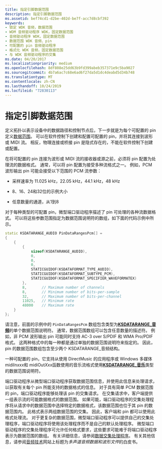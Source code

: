 ```yaml
---
title: 指定引脚数据范围
description: 指定引脚数据范围
ms.assetid: bef74cd1-d2be-402d-be7f-acc7d8cbf392
keywords:
- 锁定 WDK 音频，数据范围
- WDM 音频驱动程序 WDK，固定数据范围
- 音频驱动程序 WDK，固定数据范围
- 数据范围 WDK 音频、pin
- 可配置的 pin 音频驱动程序
- 格式化 WDK 音频，固定数据范围
- 与 WDK 音频驱动程序的交集
ms.date: 04/20/2017
ms.localizationpriority: medium
ms.openlocfilehash: 8df808e25dd63b9fd399abeb357371e9c5ba9027
ms.sourcegitcommit: 4b7a6ac7c68e6ad6f27da5d1dc4deabd5d34b748
ms.translationtype: MT
ms.contentlocale: zh-CN
ms.lasthandoff: 10/24/2019
ms.locfileid: "72830113"
---
```

# <a name="specifying-pin-data-ranges"></a>指定引脚数据范围


定义拓扑以表示设备中的数据路径和控制节点后，下一步就是为每个可配置的 pin 定义[数据范围](audio-data-ranges.md)。 可以在软件控制下创建和配置可配置的 pin，并将其连接到波形或 MIDI 流。 相反，物理连接或桥接 pin 是隐式存在的，不能在软件控制下创建或配置。

在将可配置的 pin 连接为波形或 MIDI 流的接收器或源之前，必须将 pin 配置为处理流的数据格式。 通常，可以将 pin 配置为接受多种流格式之一。 例如，PCM 波形输出 pin 可能会接受以下范围的 PCM 流参数：

-   采样速率为 11.025 kHz，22.05 kHz，44.1 kHz，48 kHz

-   8、16、24和32位的示例大小

-   任意数量的通道，从1到8

对于每种类型的可配置 pin，微型端口驱动程序描述了 pin 可处理的各种流数据格式。 可以将这些参数范围指定为数据范围说明符的数组，如下面的代码示例中所示。

```cpp
static KSDATARANGE_AUDIO PinDataRangesPcm[] =
{
    {
        {
            sizeof(KSDATARANGE_AUDIO),
            0,
            0,
            0,
            STATICGUIDOF(KSDATAFORMAT_TYPE_AUDIO),
            STATICGUIDOF(KSDATAFORMAT_SUBTYPE_PCM),
            STATICGUIDOF(KSDATAFORMAT_SPECIFIER_WAVEFORMATEX)
        },
        8,       // Maximum number of channels
        8,       // Minimum number of bits-per-sample
        32,      // Maximum number of bits-per-channel
        11025,   // Minimum rate
        48000    // Maximum rate
    }
};
```

请注意，前面的示例中的 `PinDataRangesPcm` 数组包含类型为[**KSDATARANGE\_音频**](https://docs.microsoft.com/windows-hardware/drivers/ddi/ksmedia/ns-ksmedia-ksdatarange_audio)的单个数据范围说明符。 通常，数据范围数组可以包含任意数量的描述符。 例如，非 PCM 波形输出 pin 可能同时支持 AC-3 over S/PDIF 和 WMA Pro/PDIF 格式。 这两种格式中的每一种都是通过单独的数据范围说明符来指定的。 因此，pin 的数据范围数组包含至少两个 KSDATARANGE\_音频结构。

一种可配置的 pin，它支持从使用 DirectMusic 的应用程序或 Windows 多媒体 midiIn*xxx*和 midiOut*Xxx*函数使用的音乐流格式使用[**KSDATARANGE\_音乐**](https://docs.microsoft.com/windows-hardware/drivers/ddi/ksmedia/ns-ksmedia-ksdatarange_music)类型的数据范围说明符。

端口驱动程序从微型端口驱动程序获取数据范围信息，并使用此信息来处理请求，以获取有关每个 pin 所能支持的数据格式的信息。 对于具有简单 PCM 数据范围的 pin，端口驱动程序能够处理该 pin 的交集请求。 在交集请求中，客户端提供一组表示流的可能数据格式的数据范围。 如果可能，端口驱动程序的交集处理程序将从请求中的数据范围中选择特定的数据格式，该数据范围也位于其 pin 的数据范围内。 此格式表示两组数据范围的交集。 因此，客户端和 pin 都可以使用此格式处理流。 对于更复杂的数据范围，微型端口驱动程序可以提供自己的交集处理程序，端口驱动程序将使用该处理程序而不是自己的默认处理程序。 微型端口驱动程序的交集处理程序可允许任何格式要求，这些要求可能难于将端口驱动程序表示为数据范围的数组。 有关详细信息，请参阅[数据交集处理程序](data-intersection-handlers.md)。 有关其他信息，请参阅[音频技术](https://go.microsoft.com/fwlink/p/?linkid=8751)网站上标题为*多声道音频数据和波形文件*的白皮书。

 

 




